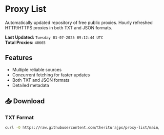 # Proxy List

Automatically updated repository of free public proxies. Hourly refreshed HTTP/HTTPS proxies in both TXT and JSON formats.

**Last Updated:** `Tuesday 01-07-2025 09:12:44 UTC`  
**Total Proxies:** `40665`

## Features
- Multiple reliable sources
- Concurrent fetching for faster updates
- Both TXT and JSON formats
- Detailed metadata

## 📥 Download

### TXT Format
```bash
curl -O https://raw.githubusercontent.com/theriturajps/proxy-list/main/proxies.txt